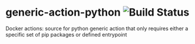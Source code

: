 # generic-action-python ![Build Status](https://github.com/docker-actions/generic-action-python/actions/workflows/docker.yml/badge.svg)
Docker actions: source for python generic action that only requires either a specific set of pip packages or defined entrypoint
